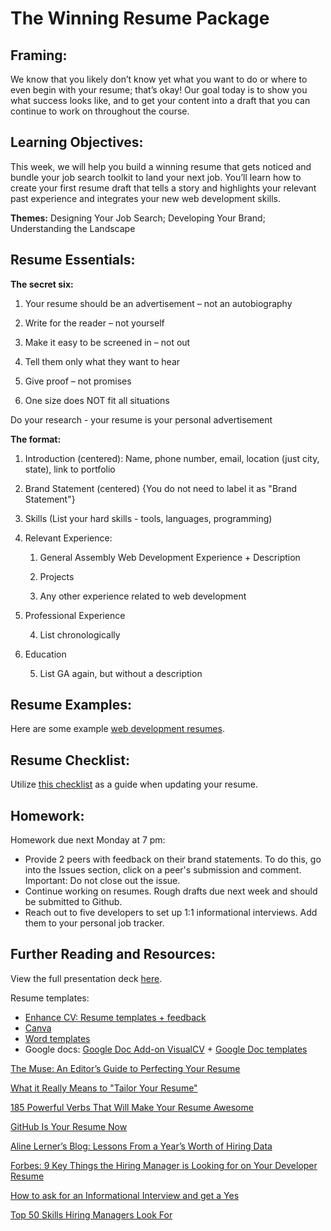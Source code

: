# The Winning Resume Package

## Framing: 

We know that you likely don’t know yet what you want to do or where to even begin with your resume; that’s okay! Our goal today is to show you what success looks like, and to get your content into a draft that you can continue to work on throughout the course.

## Learning Objectives:
This week, we will help you build a winning resume that gets noticed and bundle your job search toolkit to land your next job. You’ll learn how to create your first resume draft that tells a story and highlights your relevant past experience and integrates your new web development skills.

**Themes:** Designing Your Job Search; Developing Your Brand; Understanding the Landscape 

## Resume Essentials:

**The secret six:**

1. Your resume should be an advertisement – not an autobiography

2. Write for the reader – not yourself

3. Make it easy to be screened in – not out

4. Tell them only what they want to hear

5. Give proof – not promises

6. One size does NOT fit all situations

Do your research - your resume is your personal advertisement

**The format:**

1. Introduction (centered): Name, phone number, email, location (just city, state), link to portfolio

2. Brand Statement (centered) {You do not need to label it as "Brand Statement"}

3. Skills (List your hard skills - tools, languages, programming)

4. Relevant Experience:

    1. General Assembly Web Development Experience + Description

    2. Projects

    3. Any other experience related to web development

5. Professional Experience

    4. List chronologically

6. Education

    5. List GA again, but without a description

## Resume Examples:
Here are some example [web development resumes](https://drive.google.com/drive/folders/1vrhMq4STJzv7wVfyILdmGyu2hh18kl-A?usp=sharing).

## Resume Checklist:
Utilize [this checklist](https://drive.google.com/open?id=1KszuQZpLZNSwCoSsyg-iTL_dGROHyqnZA-eCihkz-gM) as a guide when updating your resume. 

## Homework: 
Homework due next Monday at 7 pm:
- Provide 2 peers with feedback on their brand statements. To do this, go into the Issues section, click on a peer's submission and comment. Important: Do not close out the issue. 
- Continue working on resumes. Rough drafts due next week and should be submitted to Github. 
- Reach out to five developers to set up 1:1 informational interviews. Add them to your personal job tracker. 


## Further Reading and Resources:
View the full presentation deck [here](https://drive.google.com/open?id=1ZbpK4GHY5Ax3cxRsBtLX446gYURhTUJ1).

Resume templates: 

- [Enhance CV: Resume templates + feedback](https://enhancv.com/) 
- [Canva](https://www.canva.com/create/resumes/)
- [Word templates](https://www.themuse.com/advice/275-free-resume-templates-you-can-use-right-now?utm_source=Sailthru&utm_medium=email&utm_term=Daily%20Email%20List&utm_campaign=275%20Free%20Resume%20Templates%20That%27ll%20Make%20Your%20Life%20Easier)
- Google docs: [Google Doc Add-on VisualCV](https://www.visualcv.com/www/google-docs-resume-templates/)  + [Google Doc templates](https://docs.google.com/document/u/0/)

[The Muse: An Editor’s Guide to Perfecting Your Resume](https://www.themuse.com/advice/an-editors-guide-to-perfecting-your-resume)

[What it Really Means to "Tailor Your Resume"](https://www.themuse.com/advice/what-it-really-means-to-tailor-your-resume)

[185 Powerful Verbs That Will Make Your Resume Awesome](https://www.themuse.com/advice/185-powerful-verbs-that-will-make-your-resume-awesome)

[GitHub Is Your Resume Now](https://anti-pattern.com/github-is-your-resume-now)

[Aline Lerner’s Blog: Lessons From a Year’s Worth of Hiring Data](http://blog.alinelerner.com/lessons-from-a-years-worth-of-hiring-data/)

[Forbes: 9 Key Things the Hiring Manager is Looking for on Your Developer Resume](http://www.forbes.com/sites/dailymuse/2016/02/09/9-key-things-the-hiring-manager-is-looking-for-on-your-developer-resume/#2d0f465234e8)

[How to ask for an Informational Interview and get a Yes](https://www.themuse.com/advice/how-to-ask-for-an-informational-interview-and-get-a-yes)

[Top 50 Skills Hiring Managers Look For](https://www.linkedin.com/pulse/here-skills-hiring-managers-50-linkedin-top-companies-pope-chappell?published=t)
